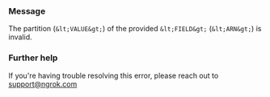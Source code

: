 
### Message
The partition (`&lt;VALUE&gt;`) of the provided `&lt;FIELD&gt;` (`&lt;ARN&gt;`) is invalid.

### Further help
If you're having trouble resolving this error, please reach out to [support@ngrok.com](mailto:support@ngrok.com?subject=Help%20with%20ERR_NGROK_5118)

